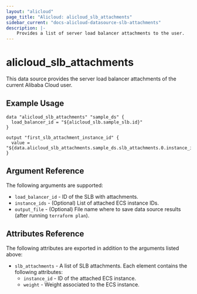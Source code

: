 ```yaml
---
layout: "alicloud"
page_title: "Alicloud: alicloud_slb_attachments"
sidebar_current: "docs-alicloud-datasource-slb-attachments"
description: |-
    Provides a list of server load balancer attachments to the user.
---
```


# alicloud\_slb_attachments

This data source provides the server load balancer attachments of the current Alibaba Cloud user.

## Example Usage

```
data "alicloud_slb_attachments" "sample_ds" {
  load_balancer_id = "${alicloud_slb.sample_slb.id}"
}

output "first_slb_attachment_instance_id" {
  value = "${data.alicloud_slb_attachments.sample_ds.slb_attachments.0.instance_id}"
}
```

## Argument Reference

The following arguments are supported:

* `load_balancer_id` - ID of the SLB with attachments.
* `instance_ids` - (Optional) List of attached ECS instance IDs.
* `output_file` - (Optional) File name where to save data source results (after running `terraform plan`).

## Attributes Reference

The following attributes are exported in addition to the arguments listed above:

* `slb_attachments` - A list of SLB attachments. Each element contains the following attributes:
  * `instance_id` - ID of the attached ECS instance.
  * `weight` - Weight associated to the ECS instance.
